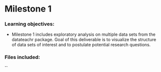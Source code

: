 # Milestone 1

### Learning objectives:
- Milestone 1 includes exploratory analysis on multiple data sets from the datateachr package. Goal of this deliverable is to visualize the structure of data sets of interest and to postulate potential research questions.

### Files included:

**``**
